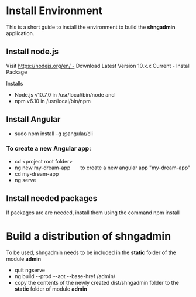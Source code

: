 # Install Environment

This is a short guide to install the environment to build the **shngadmin** application.


## Install node.js

Visit https://nodejs.org/en/ - Download Latest Version 10.x.x Current - Install Package

Installs 
- Node.js v10.7.0 in /usr/local/bin/node and 
- npm v6.10 in /usr/local/bin/npm

## Install Angular

- sudo npm install -g @angular/cli

### To create a new Angular app: 
- cd \<project root folder>
- ng new my-dream-app &nbsp; &nbsp;  &nbsp; to create a new angular app "my-dream-app"
- cd my-dream-app
- ng serve

## Install needed packages

If packages are are needed, install them using the command npm install


# Build a distribution of shngadmin

To be used, shngadmin needs to be included in the **static** folder of the module **admin** 

- quit ngserve
- ng build --prod --aot --base-href /admin/
- copy the contents of the newly created dist/shngadmin folder to the **static** folder of module **admin**



